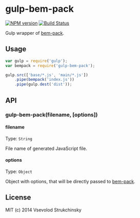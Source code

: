 # gulp-bem-pack

[![NPM version][npm-image]][npm-url] [![Build Status][travis-image]][travis-url]

Gulp wrapper of [bem-pack](https://github.com/floatdrop/bem-pack).

## Usage

```js
var gulp = require('gulp');
var bempack = require('gulp-bem-pack');

gulp.src(['base/*.js', 'main/*.js'])
    .pipe(bempack('index.js'))
    .pipe(gulp.dest('dist'));
```

## API

### gulp-bem-pack(filename, [options])

#### filename
Type: `String`  

File name of generated JavaScript file.

#### options
Type: `Object`  

Object with options, that will be directly passed to [bem-pack](https://github.com/floatdrop/bem-pack).

## License

MIT (c) 2014 Vsevolod Strukchinsky

[npm-url]: https://npmjs.org/package/gulp-bem-pack
[npm-image]: http://img.shields.io/npm/v/gulp-bem-pack.svg?style=flat

[travis-url]: http://travis-ci.org/floatdrop/gulp-bem-pack
[travis-image]: http://img.shields.io/travis/floatdrop/gulp-bem-pack.svg?branch=master&style=flat
